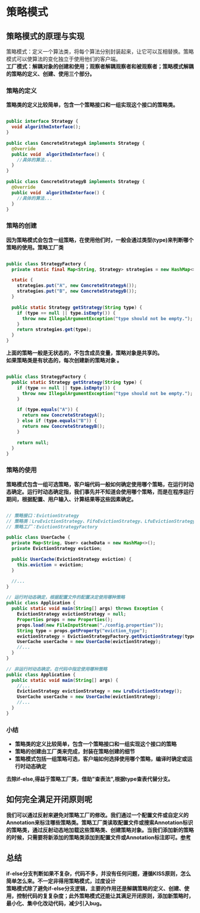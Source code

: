 
# 策略模式

## 策略模式的原理与实现
策略模式：定义一个算法类，将每个算法分别封装起来，让它可以互相替换。策略模式可以使算法的变化独立于使用他们的客户端。  
<strong>工厂模式：解耦对象的创建和使用；观察者解耦观察者和被观察者；策略模式解耦的策略的定义、创建、使用三个部分。

### 策略的定义
策略类的定义比较简单，包含一个策略接口和一组实现这个接口的策略类。
```java

public interface Strategy {
  void algorithmInterface();
}

public class ConcreteStrategyA implements Strategy {
  @Override
  public void  algorithmInterface() {
    //具体的算法...
  }
}

public class ConcreteStrategyB implements Strategy {
  @Override
  public void  algorithmInterface() {
    //具体的算法...
  }
}
```
### 策略的创建
因为策略模式会包含一组策略，在使用他们时，一般会通过类型(type)来判断哪个策略的使用。策略工厂类
```java

public class StrategyFactory {
  private static final Map<String, Strategy> strategies = new HashMap<>();

  static {
    strategies.put("A", new ConcreteStrategyA());
    strategies.put("B", new ConcreteStrategyB());
  }

  public static Strategy getStrategy(String type) {
    if (type == null || type.isEmpty()) {
      throw new IllegalArgumentException("type should not be empty.");
    }
    return strategies.get(type);
  }
}
```
上面的策略一般是无状态的，不包含成员变量，策略对象是共享的。  
如果策略类是有状态的，每次创建新的策略对象 。
```java

public class StrategyFactory {
  public static Strategy getStrategy(String type) {
    if (type == null || type.isEmpty()) {
      throw new IllegalArgumentException("type should not be empty.");
    }

    if (type.equals("A")) {
      return new ConcreteStrategyA();
    } else if (type.equals("B")) {
      return new ConcreteStrategyB();
    }

    return null;
  }
}
```
### 策略的使用

策略模式包含一组可选策略，客户端代码一般如何确定使用哪个策略，在运行时动态确定。运行时动态确定指，我们事先并不知道会使用哪个策略，而是在程序运行期间，根据配置、用户输入、计算结果等这些因素确定。  
```java

// 策略接口：EvictionStrategy
// 策略类：LruEvictionStrategy、FifoEvictionStrategy、LfuEvictionStrategy...
// 策略工厂：EvictionStrategyFactory

public class UserCache {
  private Map<String, User> cacheData = new HashMap<>();
  private EvictionStrategy eviction;

  public UserCache(EvictionStrategy eviction) {
    this.eviction = eviction;
  }

  //...
}

// 运行时动态确定，根据配置文件的配置决定使用哪种策略
public class Application {
  public static void main(String[] args) throws Exception {
    EvictionStrategy evictionStrategy = null;
    Properties props = new Properties();
    props.load(new FileInputStream("./config.properties"));
    String type = props.getProperty("eviction_type");
    evictionStrategy = EvictionStrategyFactory.getEvictionStrategy(type);
    UserCache userCache = new UserCache(evictionStrategy);
    //...
  }
}

// 非运行时动态确定，在代码中指定使用哪种策略
public class Application {
  public static void main(String[] args) {
    //...
    EvictionStrategy evictionStrategy = new LruEvictionStrategy();
    UserCache userCache = new UserCache(evictionStrategy);
    //...
  }
}
```
### 小结
* 策略类的定义比较简单，包含一个策略接口和一组实现这个接口的策略
* 策略的创建由工厂类来完成，封装在策略创建的细节
* 策略模式包括一组策略可选，客户端如何选择使用哪个策略，编译时确定或运行时动态确定

去除if-else,得益于策略工厂类，借助"查表法",根据type查表代替分支。

## 如何完全满足开闭原则呢
我们可以通过反射来避免对策略工厂的修改。我们通过一个配置文件或自定义的Annotation来标注哪些策略类。策略工厂类读取配置文件或搜索Annotation标识的策略类，通过反射动态地加载这些策略类、创建策略对象。当我们添加新的策略的时候，只需要将新添加的策略类添加到配置文件或Annotation标注即可。[参考](https://blog.csdn.net/zjj2006/article/details/105064557)

## 总结
if-else分支判断如果不复杂，代码不多，并没有任何问题，遵循KISS原则，怎么简单怎么来。不一定非得用策略模式，过度设计    
策略模式除了避免if-else分支逻辑，主要的作用还是解耦策略的定义、创建、使用，控制代码的复复杂度；此外策略模式还能让其满足开闭原则，添加新策略时，最小化、集中化改动代码，减少引入bug。